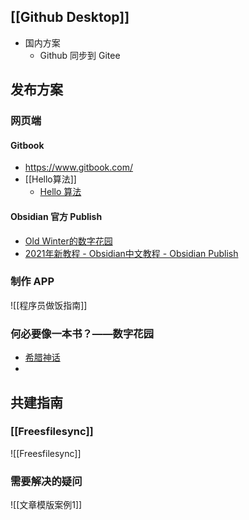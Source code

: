 
## [[Github Desktop]]
- 国内方案 
	- Github 同步到 Gitee

## 发布方案

### 网页端
#### Gitbook
-  https://www.gitbook.com/
- [[Hello算法]]
	- [Hello 算法](https://www.hello-algo.com/)

#### Obsidian 官方 Publish
-   [Old Winter的数字花园](https://garden.oldwinter.top/)
-   [2021年新教程 - Obsidian中文教程 - Obsidian Publish](https://publish.obsidian.md/chinesehelp/01+2021%E6%96%B0%E6%95%99%E7%A8%8B/2021%E5%B9%B4%E6%96%B0%E6%95%99%E7%A8%8B)

### 制作 APP
![[程序员做饭指南]]

### 何必要像一本书？——数字花园
-   [希腊神话](https://github.com/Lihaogx/graph-note-of-greek-myth)
- 

## 共建指南
### [[Freesfilesync]]
![[Freesfilesync]]

### 需要解决的疑问
![[文章模版案例1]]
